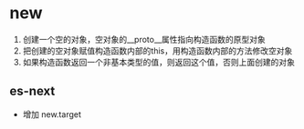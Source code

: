 # new
1. 创建一个空的对象，空对象的__proto__属性指向构造函数的原型对象
2. 把创建的空对象赋值构造函数内部的this，用构造函数内部的方法修改空对象
3. 如果构造函数返回一个非基本类型的值，则返回这个值，否则上面创建的对象

## es-next
- 增加 new.target
